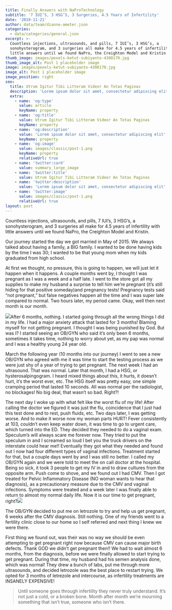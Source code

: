 ```yaml
---
title: Finally Answers with NaProTechnology
subtitle: '7 IUI’S, 3 HSG’S, 3 Surgeries, 4.5 Years of Infertility'
date: '2019-11-21'
author: data/team/dianne-ameter.json
categories:
  - data/categories/general.json
excerpt: >-
  Countless injections, ultrasounds, and pills, 7 IUI’s, 3 HSG’s, a
  sonohysterogram, and 3 surgeries all make for 4.5 years of infertility with
  little answers until we found NaPro, the Creighton Model and Kristin.
thumb_image: images/pexels-ketut-subiyanto-4308170.jpg
thumb_image_alt: Post 1 placeholder image
image: images/pexels-ketut-subiyanto-4308170.jpg
image_alt: Post 1 placeholder image
image_position: right
seo:
  title: Utrum Igitur Tibi Litteram Videor An Totas Paginas
  description: 'Lorem ipsum dolor sit amet, consectetur adipiscing elit'
  extra:
    - name: 'og:type'
      value: article
      keyName: property
    - name: 'og:title'
      value: Utrum Igitur Tibi Litteram Videor An Totas Paginas
      keyName: property
    - name: 'og:description'
      value: 'Lorem ipsum dolor sit amet, consectetur adipiscing elit'
      keyName: property
    - name: 'og:image'
      value: images/classic/post-1.png
      keyName: property
      relativeUrl: true
    - name: 'twitter:card'
      value: summary_large_image
    - name: 'twitter:title'
      value: Utrum Igitur Tibi Litteram Videor An Totas Paginas
    - name: 'twitter:description'
      value: 'Lorem ipsum dolor sit amet, consectetur adipiscing elit'
    - name: 'twitter:image'
      value: images/classic/post-1.png
      relativeUrl: true
layout: post
---
```

Countless injections, ultrasounds, and pills, 7 IUI’s, 3 HSG’s, a sonohysterogram, and 3 surgeries all make for 4.5 years of infertility with little answers until we found NaPro, the Creighton Model and Kristin.

Our journey started the day we got married in May of 2015. We always talked about having a family, a BIG family. I wanted to be done having kids by the time I was 30; I wanted to be that young mom when my kids graduated from high school.

At first we thought, no pressure, this is going to happen, we will just let it happen when it happens.  A couple months went by, I thought I was pregnant as I was a week and a half late. I went to the store got all my supplies to make my husband a surprise to tell him we’re pregnant (it’s still hiding for that positive someday)and pregnancy tests! Pregnancy tests said “not pregnant,” but false negatives happen all the time and I was super late compared to normal. Two hours later, my period came. Okay, well then next month is our month.

![](/images/brooke-cagle-Y3L_ZQaw9Wo-unsplash.jpg)After 6 months, nothing. I started going through all the wrong things I did in my life. I had a major anxiety attack that lasted for 3 months! Blaming myself for not getting pregnant. I thought I was being punished by God. But was I? I started seeing an OB/GYN who said it’s only been 6 months, sometimes it takes time, nothing to worry about yet, as my pap was normal and I was a healthy young 24 year old.

March the following year (10 months into our journey) I went to see a new OB/GYN who agreed with me it was time to start the testing process as we were just shy of a year of trying to get pregnant. The next week I had an ultrasound. That was normal. Later that month, I had a HSG, or hysterosalpingogram. I heard mixed things about this, it hurts, it doesn’t hurt, it’s the worst ever, etc. The HSG itself was pretty easy, one simple cramping period that lasted 10 seconds. All was normal per the radiologist, no blockages! No big deal, that wasn’t so bad. Right?!

The next day I woke up with what felt like the worst flu of my life! After calling the doctor we figured it was just the flu, coincidence that I just had this test done and to rest, push fluids, etc. Two days later, I was getting worse. And to make it worse now my woman parts HURT! Fever consistently at 103, couldn’t even keep water down, it was time to go to urgent care, which turned into the ED. They decided they needed to do a vaginal exam. Speculum’s will always scare me forever now. They tried to put the speculum in and I screamed so loud I bet you the truck drivers on the interstate could hear me!! Eventually they got what they needed and found out I now had four different types of vaginal infections. Treatment started for that, but a couple days went by and I was still no better. I called my OB/GYN again and we were told to meet the on call doctor at the hospital. Being so sick, it took 3 people to get my IV in and to draw cultures from the opposite arm. Push come to shove, and we found out I had CMV. Then I got treated for Pelvic Inflammatory Disease (NO woman wants to hear that diagnosis), as a precautionary measure due to the CMV and vaginal infections. Symptoms were treated and a week later I was finally able to return to almost my normal daily life. Now it is our time to get pregnant, right?![](/images/brooke-cagle-7B1rvl0pCHs-unsplash.jpg)

The OB/GYN decided to put me on letrozole to try and help us get pregnant, 6 weeks after the CMV diagnosis. Still nothing. One of my friends went to a fertility clinic close to our home so I self referred and next thing I knew we were there.

First thing we found out, was their was no way we should be even attempting to get pregnant right now because CMV can cause major birth defects. Thank GOD we didn’t get pregnant then!! We had to wait almost 6 months, from the diagnosis, before we were finally allowed to start trying to get pregnant. During that time, my husband had his semen analysis done, which was normal! They drew a bunch of labs, put me through more ultrasounds, and decided letrozole was the best place to restart trying. We opted for 3 months of letrezole and intercourse, as infertility treatments are INSANELY EXPENSIVE!

> Until someone goes through infertility they never truly understand. It’s not just a cold, or a broken bone. Month after month we’re mourning something that isn’t true, someone who isn’t there.
